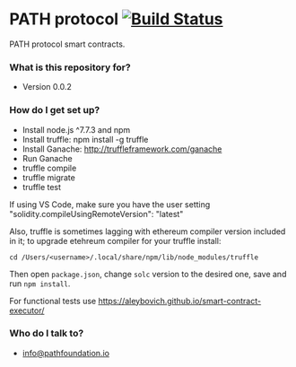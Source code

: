# PATH protocol  [![Build Status](https://travis-ci.org/path-foundation/path-protocol.svg?branch=master)](https://travis-ci.org/path-foundation/path-protocol)

PATH protocol smart contracts. 

### What is this repository for? ###

* Version 0.0.2

### How do I get set up? ###

* Install node.js ^7.7.3 and npm
* Install truffle: npm install -g truffle
* Install Ganache: http://truffleframework.com/ganache
* Run Ganache
* truffle compile
* truffle migrate
* truffle test

If using VS Code, make sure you have the user setting "solidity.compileUsingRemoteVersion": "latest"

Also, truffle is sometimes lagging with ethereum compiler version included in it; 
to upgrade etehreum compiler for your truffle install:

`cd /Users/<username>/.local/share/npm/lib/node_modules/truffle`

Then open `package.json`, change `solc` version to the desired one, save and run `npm install`.

For functional tests use https://aleybovich.github.io/smart-contract-executor/

### Who do I talk to? ###

* info@pathfoundation.io